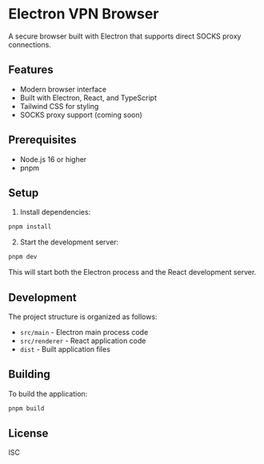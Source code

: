 # Electron VPN Browser

A secure browser built with Electron that supports direct SOCKS proxy connections.

## Features

- Modern browser interface
- Built with Electron, React, and TypeScript
- Tailwind CSS for styling
- SOCKS proxy support (coming soon)

## Prerequisites

- Node.js 16 or higher
- pnpm

## Setup

1. Install dependencies:
```bash
pnpm install
```

2. Start the development server:
```bash
pnpm dev
```

This will start both the Electron process and the React development server.

## Development

The project structure is organized as follows:

- `src/main` - Electron main process code
- `src/renderer` - React application code
- `dist` - Built application files

## Building

To build the application:

```bash
pnpm build
```

## License

ISC 